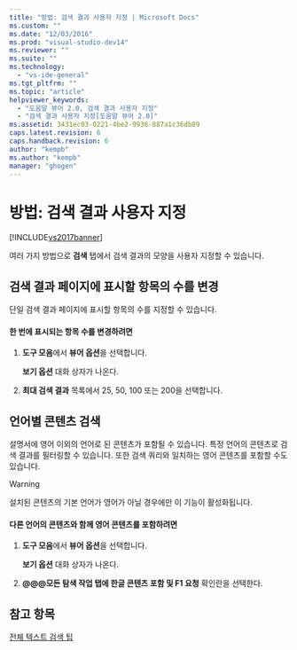 ```yaml
---
title: "방법: 검색 결과 사용자 지정 | Microsoft Docs"
ms.custom: ""
ms.date: "12/03/2016"
ms.prod: "visual-studio-dev14"
ms.reviewer: ""
ms.suite: ""
ms.technology: 
  - "vs-ide-general"
ms.tgt_pltfrm: ""
ms.topic: "article"
helpviewer_keywords: 
  - "도움말 뷰어 2.0, 검색 결과 사용자 지정"
  - "검색 결과 사용자 지정[도움말 뷰어 2.0]"
ms.assetid: 3431ec03-0221-4be2-9936-887a1c36db89
caps.latest.revision: 6
caps.handback.revision: 6
author: "kempb"
ms.author: "kempb"
manager: "ghogen"
---
```

# 방법: 검색 결과 사용자 지정
[!INCLUDE[vs2017banner](../code-quality/includes/vs2017banner.md)]

여러 가지 방법으로 **검색** 탭에서 검색 결과의 모양을 사용자 지정할 수 있습니다.  
  
## 검색 결과 페이지에 표시할 항목의 수를 변경  
 단일 검색 결과 페이지에 표시할 항목의 수를 지정할 수 있습니다.  
  
#### 한 번에 표시되는 항목 수를 변경하려면  
  
1.  **도구 모음**에서 **뷰어 옵션**을 선택합니다.  
  
     **보기 옵션** 대화 상자가 나온다.  
  
2.  **최대 검색 결과** 목록에서 25, 50, 100 또는 200을 선택합니다.  
  
## 언어별 콘텐츠 검색  
 설명서에 영어 이외의 언어로 된 콘텐츠가 포함될 수 있습니다.  특정 언어의 콘텐츠로 검색 결과를 필터링할 수 있습니다.  또한 검색 쿼리와 일치하는 영어 콘텐츠를 포함할 수도 있습니다.  
  
> [!WARNING]
>  설치된 콘텐츠의 기본 언어가 영어가 아닐 경우에만 이 기능이 활성화됩니다.  
  
#### 다른 언어의 콘텐츠와 함께 영어 콘텐츠를 포함하려면  
  
1.  **도구 모음**에서 **뷰어 옵션**을 선택합니다.  
  
     **보기 옵션** 대화 상자가 나온다.  
  
2.  **@@@모든 탐색 작업 탭에 한글 콘텐츠 포함 및 F1 요청** 확인란을 선택한다.  
  
## 참고 항목  
 [전체 텍스트 검색 팁](../ide/full-text-search-tips.md)